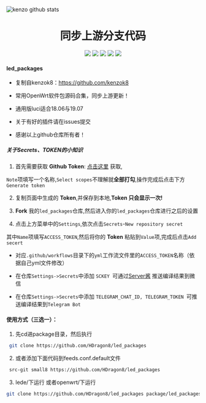 ![kenzo github stats](https://github-readme-stats.vercel.app/api?username=HDragon8&show_icons=true&theme=merko)
<div align="center">
<h1 align="center">同步上游分支代码</h1>
<img src="https://img.shields.io/github/issues/HDragon8/led_packages?color=green">
<img src="https://img.shields.io/github/stars/HDragon8/led_packages?color=yellow">
<img src="https://img.shields.io/github/forks/HDragon8/led_packages?color=orange">
<img src="https://img.shields.io/github/license/HDragon8/led_packages?color=ff69b4">
<img src="https://img.shields.io/github/languages/code-size/HDragon8/led_packages?color=blueviolet">
</div>


#### led_packages

*  复制自kenzok8：https://github.com/kenzok8

*  常用OpenWrt软件包源码合集，同步上游更新！

*  通用版luci适合18.06与19.07

*  关于有好的插件请在issues提交

*  感谢以上github仓库所有者！


##### 关于Secrets、TOKEN的小知识


1. 首先需要获取 **Github Token**: [点击这里](https://github.com/settings/tokens/new) 获取,

 `Note`项填写一个名称,`Select scopes`不理解就**全部打勾**,操作完成后点击下方`Generate token`

2. 复制页面中生成的 **Token**,并保存到本地,**Token 只会显示一次!**

3. **Fork** 我的`led_packages`仓库,然后进入你的`led_packages`仓库进行之后的设置

4. 点击上方菜单中的`Settings`,依次点击`Secrets`-`New repository secret`

其中`Name`项填写`ACCESS_TOKEN`,然后将你的 **Token** 粘贴到`Value`项,完成后点击`Add secert`

* 对应`.github/workflows`目录下的`yml`工作流文件里的`ACCESS_TOKEN`名称（依据自己yml文件修改）

* 在仓库`Settings->Secrets`中添加 `SCKEY `可通过[Server酱](http://sc.ftqq.com) 推送编译结果到微信

* 在仓库`Settings->Secrets`中添加 `TELEGRAM_CHAT_ID, TELEGRAM_TOKEN `可推送编译结果到`Telegram Bot`




#### 使用方式（三选一）：

1. 先cd进package目录，然后执行

```bash
 git clone https://github.com/HDragon8/led_packages
```
2. 或者添加下面代码到feeds.conf.default文件

```bash
 src-git small8 https://github.com/HDragon8/led_packages
```
3. lede/下运行 或者openwrt/下运行

```bash
git clone https://github.com/HDragon8/led_packages package/led_packages
```











